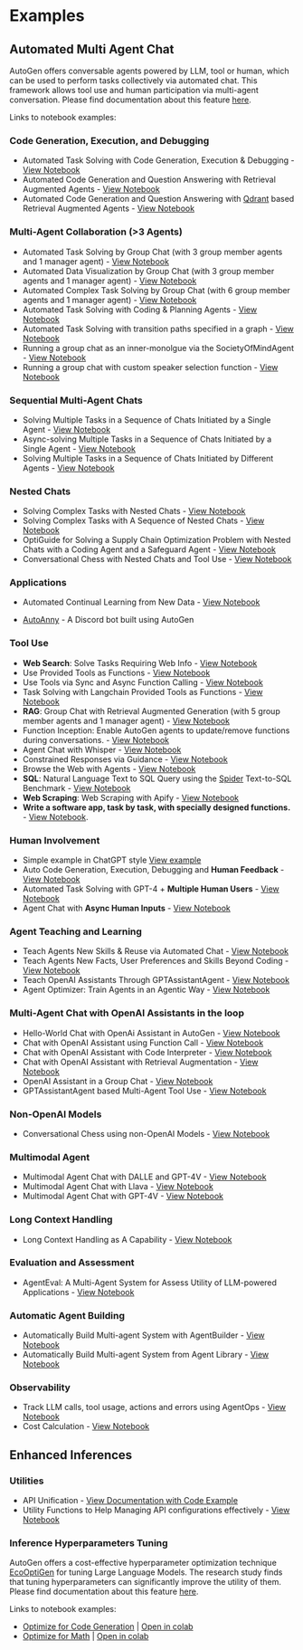 # Examples

## Automated Multi Agent Chat

AutoGen offers conversable agents powered by LLM, tool or human, which can be used to perform tasks collectively via automated chat. This framework allows tool use and human participation via multi-agent conversation.
Please find documentation about this feature [here](/docs/Use-Cases/agent_chat).

Links to notebook examples:

### Code Generation, Execution, and Debugging

- Automated Task Solving with Code Generation, Execution & Debugging - [View Notebook](/docs/notebooks/agentchat_auto_feedback_from_code_execution)
- Automated Code Generation and Question Answering with Retrieval Augmented Agents - [View Notebook](/docs/notebooks/agentchat_RetrieveChat)
- Automated Code Generation and Question Answering with [Qdrant](https://qdrant.tech/) based Retrieval Augmented Agents - [View Notebook](/docs/notebooks/agentchat_RetrieveChat_qdrant)

### Multi-Agent Collaboration (>3 Agents)

- Automated Task Solving by Group Chat (with 3 group member agents and 1 manager agent) - [View Notebook](/docs/notebooks/agentchat_groupchat)
- Automated Data Visualization by Group Chat (with 3 group member agents and 1 manager agent) - [View Notebook](/docs/notebooks/agentchat_groupchat_vis)
- Automated Complex Task Solving by Group Chat (with 6 group member agents and 1 manager agent) - [View Notebook](/docs/notebooks/agentchat_groupchat_research)
- Automated Task Solving with Coding & Planning Agents - [View Notebook](/docs/notebooks/agentchat_planning)
- Automated Task Solving with transition paths specified in a graph - [View Notebook](/docs/notebooks/agentchat_groupchat_finite_state_machine)
- Running a group chat as an inner-monolgue via the SocietyOfMindAgent - [View Notebook](/docs/notebooks/agentchat_society_of_mind)
- Running a group chat with custom speaker selection function - [View Notebook](/docs/notebooks/agentchat_groupchat_customized)

### Sequential Multi-Agent Chats

- Solving Multiple Tasks in a Sequence of Chats Initiated by a Single Agent - [View Notebook](/docs/notebooks/agentchat_multi_task_chats)
- Async-solving Multiple Tasks in a Sequence of Chats Initiated by a Single Agent - [View Notebook](/docs/notebooks/agentchat_multi_task_async_chats)
- Solving Multiple Tasks in a Sequence of Chats Initiated by Different Agents - [View Notebook](/docs/notebooks/agentchats_sequential_chats)

### Nested Chats

- Solving Complex Tasks with Nested Chats - [View Notebook](/docs/notebooks/agentchat_nestedchat)
- Solving Complex Tasks with A Sequence of Nested Chats - [View Notebook](/docs/notebooks/agentchat_nested_sequential_chats)
- OptiGuide for Solving a Supply Chain Optimization Problem with Nested Chats with a Coding Agent and a Safeguard Agent - [View Notebook](/docs/notebooks/agentchat_nestedchat_optiguide)
- Conversational Chess with Nested Chats and Tool Use - [View Notebook](/docs/notebooks/agentchat_nested_chats_chess)

### Applications

- Automated Continual Learning from New Data - [View Notebook](/docs/notebooks/agentchat_stream)
<!-- - [OptiGuide](https://github.com/microsoft/optiguide) - Coding, Tool Using, Safeguarding & Question Answering for Supply Chain Optimization -->
- [AutoAnny](https://github.com/autogen-ai/build-with-autogen/tree/main/samples/apps/auto-anny) - A Discord bot built using AutoGen

### Tool Use

- **Web Search**: Solve Tasks Requiring Web Info - [View Notebook](/docs/notebooks/agentchat_web_info)
- Use Provided Tools as Functions - [View Notebook](/docs/notebooks/agentchat_function_call_currency_calculator)
- Use Tools via Sync and Async Function Calling - [View Notebook](/docs/notebooks/agentchat_function_call_async)
- Task Solving with Langchain Provided Tools as Functions - [View Notebook](/docs/notebooks/agentchat_langchain)
- **RAG**: Group Chat with Retrieval Augmented Generation (with 5 group member agents and 1 manager agent) - [View Notebook](/docs/notebooks/agentchat_groupchat_RAG)
- Function Inception: Enable AutoGen agents to update/remove functions during conversations. - [View Notebook](/docs/notebooks/agentchat_inception_function)
- Agent Chat with Whisper - [View Notebook](/docs/notebooks/agentchat_video_transcript_translate_with_whisper)
- Constrained Responses via Guidance - [View Notebook](/docs/notebooks/agentchat_guidance)
- Browse the Web with Agents - [View Notebook](/docs/notebooks/agentchat_surfer)
- **SQL**: Natural Language Text to SQL Query using the [Spider](https://yale-lily.github.io/spider) Text-to-SQL Benchmark - [View Notebook](/docs/notebooks/agentchat_sql_spider)
- **Web Scraping**: Web Scraping with Apify - [View Notebook](/docs/notebooks/agentchat_webscraping_with_apify)
- **Write a software app, task by task, with specially designed functions.** - [View Notebook](/docs/notebooks/agentchat_function_call_code_writing).

### Human Involvement

- Simple example in ChatGPT style [View example](https://github.com/autogen-ai/build-with-autogen/blob/main/samples/simple_chat.py)
- Auto Code Generation, Execution, Debugging and **Human Feedback** - [View Notebook](/docs/notebooks/agentchat_human_feedback)
- Automated Task Solving with GPT-4 + **Multiple Human Users** - [View Notebook](/docs/notebooks/agentchat_two_users)
- Agent Chat with **Async Human Inputs** - [View Notebook](/docs/notebooks/async_human_input)

### Agent Teaching and Learning

- Teach Agents New Skills & Reuse via Automated Chat - [View Notebook](/docs/notebooks/agentchat_teaching)
- Teach Agents New Facts, User Preferences and Skills Beyond Coding - [View Notebook](/docs/notebooks/agentchat_teachability)
- Teach OpenAI Assistants Through GPTAssistantAgent - [View Notebook](/docs/notebooks/agentchat_teachable_oai_assistants)
- Agent Optimizer: Train Agents in an Agentic Way - [View Notebook](/docs/notebooks/agentchat_agentoptimizer)

### Multi-Agent Chat with OpenAI Assistants in the loop

- Hello-World Chat with OpenAi Assistant in AutoGen - [View Notebook](/docs/notebooks/agentchat_oai_assistant_twoagents_basic)
- Chat with OpenAI Assistant using Function Call - [View Notebook](/docs/notebooks/agentchat_oai_assistant_function_call)
- Chat with OpenAI Assistant with Code Interpreter - [View Notebook](/docs/notebooks/agentchat_oai_code_interpreter)
- Chat with OpenAI Assistant with Retrieval Augmentation - [View Notebook](/docs/notebooks/agentchat_oai_assistant_retrieval)
- OpenAI Assistant in a Group Chat - [View Notebook](/docs/notebooks/agentchat_oai_assistant_groupchat)
- GPTAssistantAgent based Multi-Agent Tool Use - [View Notebook](/docs/notebooks/gpt_assistant_agent_function_call)

### Non-OpenAI Models
- Conversational Chess using non-OpenAI Models - [View Notebook](/docs/notebooks/agentchat_nested_chats_chess_altmodels)

### Multimodal Agent

- Multimodal Agent Chat with DALLE and GPT-4V - [View Notebook](/docs/notebooks/agentchat_dalle_and_gpt4v)
- Multimodal Agent Chat with Llava - [View Notebook](/docs/notebooks/agentchat_lmm_llava)
- Multimodal Agent Chat with GPT-4V - [View Notebook](/docs/notebooks/agentchat_lmm_gpt-4v)

### Long Context Handling

<!-- - Conversations with Chat History Compression Enabled - [View Notebook](https://github.com/autogen-ai/autogen/blob/main/notebook/agentchat_compression.ipynb) -->
- Long Context Handling as A Capability - [View Notebook](/docs/notebooks/agentchat_transform_messages)

### Evaluation and Assessment

- AgentEval: A Multi-Agent System for Assess Utility of LLM-powered Applications - [View Notebook](/docs/notebooks/agenteval_cq_math)

### Automatic Agent Building

- Automatically Build Multi-agent System with AgentBuilder - [View Notebook](/docs/notebooks/autobuild_basic)
- Automatically Build Multi-agent System from Agent Library - [View Notebook](/docs/notebooks/autobuild_agent_library)

### Observability
- Track LLM calls, tool usage, actions and errors using AgentOps - [View Notebook](/docs/notebooks/agentchat_agentops)
- Cost Calculation - [View Notebook](/docs/notebooks/agentchat_cost_token_tracking)

## Enhanced Inferences

### Utilities

- API Unification - [View Documentation with Code Example](https://autogen-ai.github.io/autogen/docs/Use-Cases/enhanced_inference/#api-unification)
- Utility Functions to Help Managing API configurations effectively - [View Notebook](/docs/topics/llm_configuration)

### Inference Hyperparameters Tuning

AutoGen offers a cost-effective hyperparameter optimization technique [EcoOptiGen](https://arxiv.org/abs/2303.04673) for tuning Large Language Models. The research study finds that tuning hyperparameters can significantly improve the utility of them.
Please find documentation about this feature [here](/docs/Use-Cases/enhanced_inference).

Links to notebook examples:
* [Optimize for Code Generation](https://github.com/autogen-ai/autogen/blob/main/notebook/oai_completion.ipynb) | [Open in colab](https://colab.research.google.com/github/autogen-ai/autogen/blob/main/notebook/oai_completion.ipynb)
* [Optimize for Math](https://github.com/autogen-ai/autogen/blob/main/notebook/oai_chatgpt_gpt4.ipynb) | [Open in colab](https://colab.research.google.com/github/autogen-ai/autogen/blob/main/notebook/oai_chatgpt_gpt4.ipynb)
